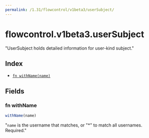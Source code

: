 ```yaml
---
permalink: /1.31/flowcontrol/v1beta3/userSubject/
---
```


# flowcontrol.v1beta3.userSubject

"UserSubject holds detailed information for user-kind subject."

## Index

* [`fn withName(name)`](#fn-withname)

## Fields

### fn withName

```ts
withName(name)
```

"`name` is the username that matches, or \"*\" to match all usernames. Required."